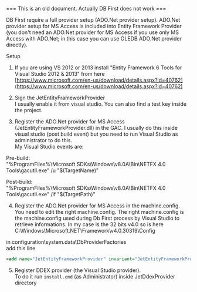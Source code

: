 === This is an old document. Actually DB First does not work ===

DB First require a full provider setup (ADO.Net provider setup).
ADO.Net provider setup for MS Access is included into Entity Framework Provider (you don't need an ADO.Net provider for MS Access if you use only MS Access with ADO.Net; in this case you can use OLEDB ADO.Net provider directly).  
  
Setup  
1. If you are using VS 2012 or 2013 install "Entity Framework 6 Tools for Visual Studio 2012 & 2013" from here  
[https://www.microsoft.com/en-us/download/details.aspx?id=40762](https://www.microsoft.com/en-us/download/details.aspx?id=40762)  
  
2. Sign the JetEntityFrameworkProvider  
I usually enable it from visual studio. You can also find a test key inside the project.  
  
3. Register the ADO.Net provider for MS Access (JetEntityFrameworkProvider.dll) in the GAC. I usually do this inside visual studio (post build event) but you need to run Visual Studio as administrator to do this.  
My Visual Studio events are:  
  
Pre-build:  
"%ProgramFiles%\Microsoft SDKs\Windows\v8.0A\Bin\NETFX 4.0 Tools\gacutil.exe" /u "$(TargetName)"  
  
Post-build:  
"%ProgramFiles%\Microsoft SDKs\Windows\v8.0A\Bin\NETFX 4.0 Tools\gacutil.exe" /if "$(TargetPath)"  
  
4. Register the ADO.Net provider for MS Access in the machine.config.  
You need to edit the right machine.config. The right machine.config is the machine.config used during Db First process by Visual Studio to retrieve informations. In my case is the 32 bits v4.0 so is here  
C:\Windows\Microsoft.NET\Framework\v4.0.30319\Config  
  
in configuration\system.data\DbProviderFactories  
add this line  
  
```xml
<add name="JetEntityFrameworkProvider" invariant="JetEntityFrameworkProvider" description="JetEntityFrameworkProvider" type="JetEntityFrameworkProvider.JetProviderFactory, JetEntityFrameworkProvider, Version=1.0.0.0, Culture=neutral, PublicKeyToken=756cf6beb8fe7b41" />
```

5. Register DDEX provider (the Visual Studio provider).  
To do it run ```install.cmd``` (as Administrator) inside JetDdexProvider directory  


